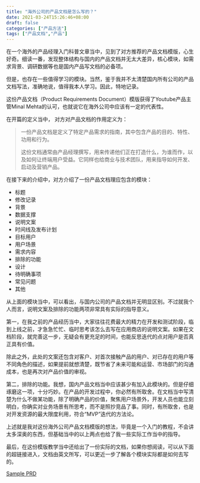 ```yaml
---
title: "海外公司的产品文档是怎么写的？"
date: 2021-03-24T15:26:46+08:00
draft: false
categories: ["产品方法"]
tags: ["产品文档","产品"]
---
```


在一个海外的产品经理入门科普文章当中，见到了对方推荐的产品文档模版，心生好奇。细读一番，发现整体结构与国内的产品文档并无太大差异，核心模块，如需求背景、调研数据等也是国内产品写文档的必备项。

但是，也存在一些值得学习的模块。当然，鉴于我并不太清楚国内所有公司的产品文档写法，准确地说，值得我本人学习。因此，特地记录。

这份产品文档（Product Requirements Document）模版获得了Youtube产品主管Minal Mehta的认可，也就说它在海外公司中应该有一定的代表性。

在开篇的定义当中， 对方对产品文档的作用定义为：

> 一份产品文档是定义了特定产品需求的指南，其中包含产品的目的、特性、功用和行为。
>
> 这份文档通常由产品经理撰写，用来传递他们正在打造什么，为谁而作，以及如何让终端用户受益。它同样也给商业与技术团队，用来指导如何开发、启动及营销产品。

在接下来的介绍中，对方介绍了一份产品文档理应包含的模块：

- 标题
- 修改记录
- 背景
- 数据支撑
- 说明文案
- 时间线及发布计划
- 目标用户
- 用户场景
- 需求内容
- 排除的功能
- 设计
- 待明确事项
- 常见问题
- 其他

从上面的模块当中，可以看出，与国内公司的产品文档并无明显区别。不过就我个人而言，说明文案及排除的功能两项非常具有实际的指导意义。

第一，在我之前的产品经历当中，大家往往花费最大的精力在开发和测试阶段，临到上线之前，才急急忙忙、临时思考该怎么去写在应用商店的说明文案。如果在文档阶段，就完善这一步，无疑会有更充足的时间，也能反思迭代的点对用户是否真正具有价值。

除此之外，此处的文案还包含对客户、对首次接触产品的用户、对已存在的用户等不同角色的描述，如果提前就想清楚，既节省了未来可能和运营、市场部门的沟通成本，也是再次对产品价值的审视。

第二，排除的功能。我想，国内产品文档当中应该甚少有加入此模块的。但是仔细琢磨这一项，十分巧妙。在产品的开发过程中，你必然有所取舍。在文档当中写清楚为什么不做某功能，除了明确产品的价值，聚焦用户场景外，开发人员也能立刻明白，你确实对业务场景有所思考，而不是照抄竞品了事。同时，有所取舍，也是对开发资源的最大限度利用，符合“MVP”迭代的方法论。

上述就是我对这份海外公司产品文档模版的想法，毕竟是一个入门的教程，不会讲太多深奥的东西，但基础当中的以上两点也给了我一些实际工作当中的指导。

最后，在这份模版教学当中还给出了一份实际的文档，如果你想阅读，可以从下面的超链接进入，文档由英文所写，可以更近一步了解各个模块实际都是如何去写的。

[Sample PRD](https://docs.google.com/document/d/1GwTzdfK8sFPLwNOAQ_wNxCJhES6wfarFCaTf8g0BTIw/edit)

